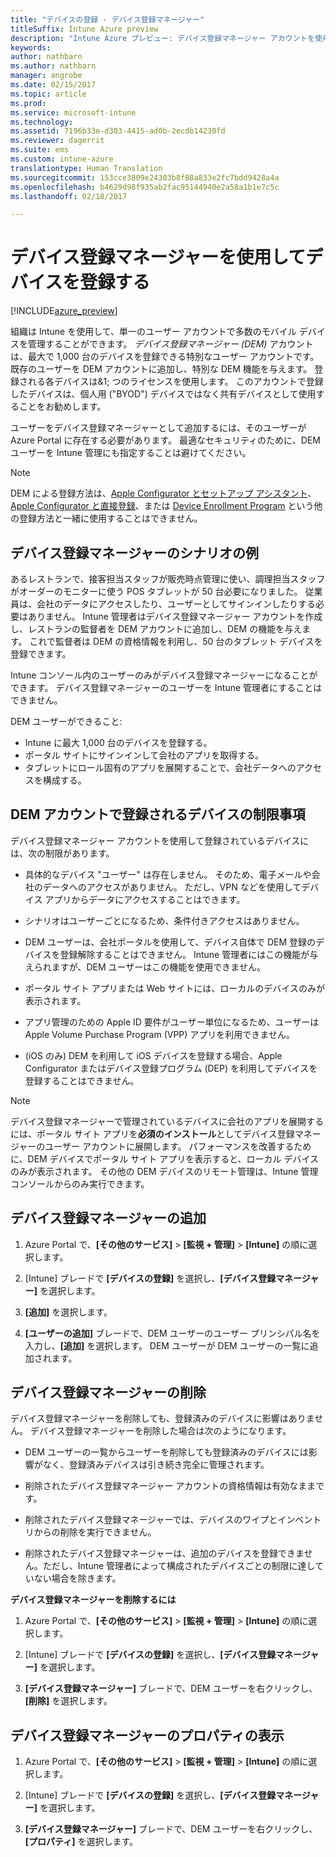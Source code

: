```yaml
---
title: "デバイスの登録 - デバイス登録マネージャー"
titleSuffix: Intune Azure preview
description: "Intune Azure プレビュー: デバイス登録マネージャー アカウントを使用して Intune にデバイスを登録します。 "
keywords: 
author: nathbarn
ms.author: nathbarn
manager: angrobe
ms.date: 02/15/2017
ms.topic: article
ms.prod: 
ms.service: microsoft-intune
ms.technology: 
ms.assetid: 7196b33e-d303-4415-ad0b-2ecdb14230fd
ms.reviewer: dagerrit
ms.suite: ems
ms.custom: intune-azure
translationtype: Human Translation
ms.sourcegitcommit: 153cce3809e24303b8f88a833e2fc7bdd9428a4a
ms.openlocfilehash: b4629d98f935ab2fac95144940e2a58a1b1e7c5c
ms.lasthandoff: 02/18/2017

---
```


# <a name="enroll-devices-using-device-enrollment-manager"></a>デバイス登録マネージャーを使用してデバイスを登録する

[!INCLUDE[azure_preview](../includes/azure_preview.md)]

組織は Intune を使用して、単一のユーザー アカウントで多数のモバイル デバイスを管理することができます。 *デバイス登録マネージャー (DEM)* アカウントは、最大で 1,000 台のデバイスを登録できる特別なユーザー アカウントです。 既存のユーザーを DEM アカウントに追加し、特別な DEM 機能を与えます。 登録される各デバイスは&1; つのライセンスを使用します。 このアカウントで登録したデバイスは、個人用 ("BYOD") デバイスではなく共有デバイスとして使用することをお勧めします。  

ユーザーをデバイス登録マネージャーとして追加するには、そのユーザーが Azure Portal に存在する必要があります。 最適なセキュリティのために、DEM ユーザーを Intune 管理にも指定することは避けてください。

>[!NOTE]
>DEM による登録方法は、[Apple Configurator とセットアップ アシスタント](enroll-ios-devices-with-apple-configurator-and-setup-assistant.md)、[Apple Configurator と直接登録](enroll-ios-devices-with-apple-configurator-and-direct-enrollment.md)、または [Device Enrollment Program](enroll-ios-devices-using-device-enrollment-program.md) という他の登録方法と一緒に使用することはできません。 

## <a name="example-of-a-device-enrollment-manager-scenario"></a>デバイス登録マネージャーのシナリオの例

あるレストランで、接客担当スタッフが販売時点管理に使い、調理担当スタッフがオーダーのモニターに使う POS タブレットが 50 台必要になりました。 従業員は、会社のデータにアクセスしたり、ユーザーとしてサインインしたりする必要はありません。 Intune 管理者はデバイス登録マネージャー アカウントを作成し、レストランの監督者を DEM アカウントに追加し、DEM の機能を与えます。 これで監督者は DEM の資格情報を利用し、50 台のタブレット デバイスを登録できます。

Intune コンソール内のユーザーのみがデバイス登録マネージャーになることができます。 デバイス登録マネージャーのユーザーを Intune 管理者にすることはできません。

DEM ユーザーができること:

-   Intune に最大 1,000 台のデバイスを登録する。
-   ポータル サイトにサインインして会社のアプリを取得する。
-   タブレットにロール固有のアプリを展開することで、会社データへのアクセスを構成する。

## <a name="limitations-of-devices-that-are-enrolled-with-a-dem-account"></a>DEM アカウントで登録されるデバイスの制限事項

デバイス登録マネージャー アカウントを使用して登録されているデバイスには、次の制限があります。

  - 具体的なデバイス "ユーザー" は存在しません。 そのため、電子メールや会社のデータへのアクセスがありません。 ただし、VPN などを使用してデバイス アプリからデータにアクセスすることはできます。

  - シナリオはユーザーごとになるため、条件付きアクセスはありません。

  - DEM ユーザーは、会社ポータルを使用して、デバイス自体で DEM 登録のデバイスを登録解除することはできません。 Intune 管理者にはこの機能が与えられますが、DEM ユーザーはこの機能を使用できません。

  - ポータル サイト アプリまたは Web サイトには、ローカルのデバイスのみが表示されます。
 
  - アプリ管理のための Apple ID 要件がユーザー単位になるため、ユーザーは Apple Volume Purchase Program (VPP) アプリを利用できません。
 
  - (iOS のみ) DEM を利用して iOS デバイスを登録する場合、Apple Configurator またはデバイス登録プログラム (DEP) を利用してデバイスを登録することはできません。


> [!NOTE]
> デバイス登録マネージャーで管理されているデバイスに会社のアプリを展開するには、ポータル サイト アプリを**必須のインストール**としてデバイス登録マネージャーのユーザー アカウントに展開します。
> パフォーマンスを改善するために、DEM デバイスでポータル サイト アプリを表示すると、ローカル デバイスのみが表示されます。 その他の DEM デバイスのリモート管理は、Intune 管理コンソールからのみ実行できます。


## <a name="add-a-device-enrollment-manager"></a>デバイス登録マネージャーの追加

1.  Azure Portal で、**[その他のサービス]** > **[監視 + 管理]** > **[Intune]** の順に選択します。

2.  [Intune] ブレードで **[デバイスの登録]** を選択し、**[デバイス登録マネージャー]** を選択します。

3.  **[追加]** を選択します。

4.  **[ユーザーの追加]** ブレードで、DEM ユーザーのユーザー プリンシパル名を入力し、**[追加]** を選択します。 DEM ユーザーが DEM ユーザーの一覧に追加されます。

## <a name="remove-a-device-enrollment-manager"></a>デバイス登録マネージャーの削除

デバイス登録マネージャーを削除しても、登録済みのデバイスに影響はありません。 デバイス登録マネージャーを削除した場合は次のようになります。

-   DEM ユーザーの一覧からユーザーを削除しても登録済みのデバイスには影響がなく、登録済みデバイスは引き続き完全に管理されます。

-   削除されたデバイス登録マネージャー アカウントの資格情報は有効なままです。

-   削除されたデバイス登録マネージャーでは、デバイスのワイプとインベントリからの削除を実行できません。

-   削除されたデバイス登録マネージャーは、追加のデバイスを登録できません。ただし、Intune 管理者によって構成されたデバイスごとの制限に達していない場合を除きます。

**デバイス登録マネージャーを削除するには**

1. Azure Portal で、**[その他のサービス]** > **[監視 + 管理]** > **[Intune]** の順に選択します。

2. [Intune] ブレードで **[デバイスの登録]** を選択し、**[デバイス登録マネージャー]** を選択します。

3. **[デバイス登録マネージャー]** ブレードで、DEM ユーザーを右クリックし、**[削除]** を選択します。

## <a name="view-the-properties-of-a-device-enrollment-manager"></a>デバイス登録マネージャーのプロパティの表示

1. Azure Portal で、**[その他のサービス]** > **[監視 + 管理]** > **[Intune]** の順に選択します。

2. [Intune] ブレードで **[デバイスの登録]** を選択し、**[デバイス登録マネージャー]** を選択します。

3. **[デバイス登録マネージャー]** ブレードで、DEM ユーザーを右クリックし、**[プロパティ]** を選択します。

